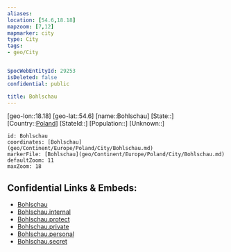 ```yaml
---
aliases: 
location: [54.6,18.18]
mapzoom: [7,12] 
mapmarker: city 
type: City
tags:
- geo/City


SpocWebEntityId: 29253
isDeleted: false
confidential: public

title: Bohlschau
---
```

[geo-lon::18.18]
[geo-lat::54.6]
[name::Bohlschau]
[State::]
[Country::[Poland](geo/Continent/Europe/Poland.md)]
[StateId::]
[Population::]
[Unknown::]


```leaflet
id: Bohlschau
coordinates: [Bohlschau](geo/Continent/Europe/Poland/City/Bohlschau.md)
markerFile: [Bohlschau](geo/Continent/Europe/Poland/City/Bohlschau.md)
defaultZoom: 11 
maxZoom: 18
```


## Confidential Links & Embeds: 
- [Bohlschau](../../../../../../_public/geo/Continent/Europe/Poland/City/Bohlschau.md) 
- [Bohlschau.internal](../../../../../../_internal/geo/Continent/Europe/Poland/City/Bohlschau.internal.md) 
- [Bohlschau.protect](../../../../../../_protect/geo/Continent/Europe/Poland/City/Bohlschau.protect.md) 
- [Bohlschau.private](../../../../../../_private/geo/Continent/Europe/Poland/City/Bohlschau.private.md) 
- [Bohlschau.personal](../../../../../../_personal/geo/Continent/Europe/Poland/City/Bohlschau.personal.md) 
- [Bohlschau.secret](../../../../../../_secret/geo/Continent/Europe/Poland/City/Bohlschau.secret.md) 
